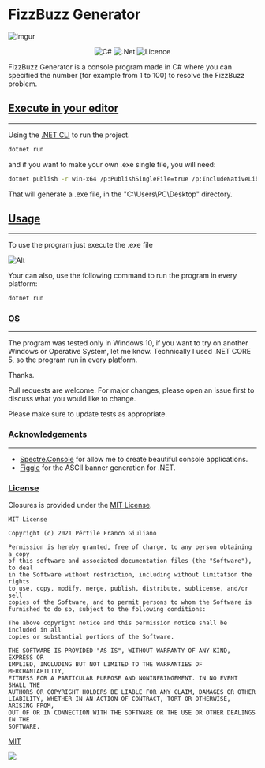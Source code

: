 # FizzBuzz Generator

![Imgur](https://i.imgur.com/PbqfDba.png)
&nbsp;&nbsp;&nbsp;&nbsp;&nbsp;&nbsp;&nbsp;&nbsp;&nbsp;&nbsp;&nbsp;&nbsp;&nbsp;&nbsp;&nbsp;&nbsp;&nbsp;&nbsp;&nbsp;
<div align="center">
  
![C#](https://img.shields.io/badge/c%23-%23239120.svg?style=for-the-badge&logo=c-sharp&logoColor=white)
![.Net](https://img.shields.io/badge/.NET-5C2D91?style=for-the-badge&logo=.net&logoColor=white)
![Licence](https://img.shields.io/github/license/Ileriayo/markdown-badges?style=for-the-badge)

</div>
FizzBuzz Generator is a console program made in C# where you can specified the number (for example from 1 to 100) to resolve the FizzBuzz problem.

## [Execute in your editor](#Execute-in-your-editor)

---

Using the [.NET CLI](https://docs.microsoft.com/en-us/dotnet/core/tools/dotnet) to run the project.

```bash
dotnet run
```

and if you want to make your own .exe single file, you will need:

```bash
dotnet publish -r win-x64 /p:PublishSingleFile=true /p:IncludeNativeLibrariesForSelfExtract=false /p:SelfContained=false --output "C:\Users\PC\Desktop"
```

That will generate a .exe file, in the "C:\Users\PC\Desktop" directory.

## [Usage](#Usage)

---

To use the program just execute the .exe file

![Alt](https://i.imgur.com/mlmsfIo.gif "Optional title")

Your can also, use the following command to run the program in every platform:

```bash
dotnet run
```

### [OS](#OS)

---

The program was tested only in Windows 10, if you want to try on another Windows or Operative System, let me know.
Technically I used .NET CORE 5, so the program run in every platform.

Thanks.

Pull requests are welcome. For major changes, please open an issue first to discuss what you would like to change.

Please make sure to update tests as appropriate.

### [Acknowledgements](#Acknowledgements)

---

-   [Spectre.Console](https://github.com/spectreconsole/spectre.console) for allow me to create beautiful console applications.
-   [Figgle](https://github.com/drewnoakes/figgle) for the ASCII banner generation for .NET.

### [License](#license)

Closures is provided under the [MIT License](https://github.com/vhesener/Closures/blob/master/LICENSE).

```text
MIT License

Copyright (c) 2021 Pértile Franco Giuliano

Permission is hereby granted, free of charge, to any person obtaining a copy
of this software and associated documentation files (the "Software"), to deal
in the Software without restriction, including without limitation the rights
to use, copy, modify, merge, publish, distribute, sublicense, and/or sell
copies of the Software, and to permit persons to whom the Software is
furnished to do so, subject to the following conditions:

The above copyright notice and this permission notice shall be included in all
copies or substantial portions of the Software.

THE SOFTWARE IS PROVIDED "AS IS", WITHOUT WARRANTY OF ANY KIND, EXPRESS OR
IMPLIED, INCLUDING BUT NOT LIMITED TO THE WARRANTIES OF MERCHANTABILITY,
FITNESS FOR A PARTICULAR PURPOSE AND NONINFRINGEMENT. IN NO EVENT SHALL THE
AUTHORS OR COPYRIGHT HOLDERS BE LIABLE FOR ANY CLAIM, DAMAGES OR OTHER
LIABILITY, WHETHER IN AN ACTION OF CONTRACT, TORT OR OTHERWISE, ARISING FROM,
OUT OF OR IN CONNECTION WITH THE SOFTWARE OR THE USE OR OTHER DEALINGS IN THE
SOFTWARE.
```


[MIT](https://choosealicense.com/licenses/mit/)


![](https://vistr.dev/badge?repo=francofgp.Fizz-Buzz-Generator)

